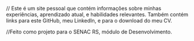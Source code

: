 // Este é um site pessoal que contém informações sobre minhas experiências, aprendizado atual, e habilidades relevantes. Também contém links para este GitHub, meu LinkedIn, e para o download do meu CV.

//Feito como projeto para o SENAC RS, módulo de Desenvolvimento.

